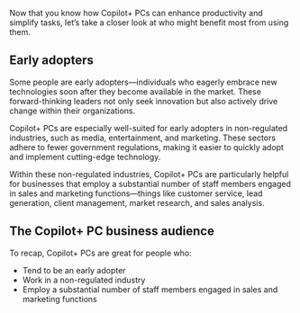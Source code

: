 Now that you know how Copilot+ PCs can enhance productivity and simplify tasks, let’s take a closer look at who might benefit most from using them.

## Early adopters

Some people are early adopters—individuals who eagerly embrace new technologies soon after they become available in the market. These forward-thinking leaders not only seek innovation but also actively drive change within their organizations.

Copilot+ PCs are especially well-suited for early adopters in non-regulated industries, such as media, entertainment, and marketing. These sectors adhere to fewer government regulations, making it easier to quickly adopt and implement cutting-edge technology.

Within these non-regulated industries, Copilot+ PCs are particularly helpful for businesses that employ a substantial number of staff members engaged in sales and marketing functions—things like customer service, lead generation, client management, market research, and sales analysis.

## The Copilot+ PC business audience

To recap, Copilot+ PCs are great for people who:

- Tend to be an early adopter
- Work in a non-regulated industry
- Employ a substantial number of staff members engaged in sales and marketing functions
